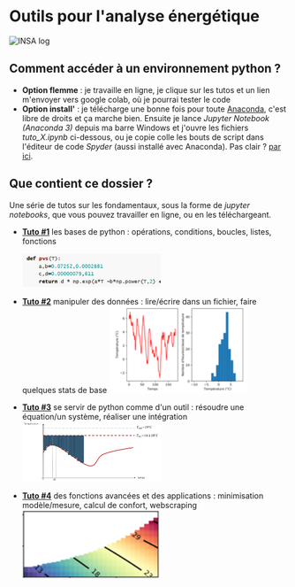 # Outils pour l'analyse énergétique

<img title="INSA" alt="INSA log" src="https://www.insa-strasbourg.fr/wp-content/themes/insa_principal/images/logo-insa.svg">

## Comment accéder à un environnement python ?

- **Option flemme** : je travaille en ligne, je clique sur les tutos et un lien m'envoyer vers google colab, où je pourrai tester le code
- **Option install'** : je télécharge une bonne fois pour toute <a href="https://www.anaconda.com/download/">Anaconda<a>, c'est libre de droits et ça marche bien. Ensuite je lance *Jupyter Notebook (Anaconda 3)* depuis ma barre Windows et j'ouvre les fichiers *tuto_X.ipynb* ci-dessous, ou je copie colle les bouts de script dans l'éditeur de code *Spyder* (aussi installé avec Anaconda). Pas clair ? <a href="https://www.geeksforgeeks.org/how-to-install-anaconda-on-windows/">par ici<a>.

## Que contient ce dossier ?
Une série de tutos sur les fondamentaux, sous la forme de *jupyter notebooks*, que vous pouvez travailler en ligne, ou en les téléchargeant.
- **<a href="https://github.com/eddes/INSA/blob/main/python/tuto_1.ipynb">Tuto \#1<a>** les bases de python : opérations, conditions, boucles, listes, fonctions
  
  <img title="" alt="" src="./src/img_fc.png" width="250">
- **<a href="https://github.com/eddes/INSA/blob/main/python/tuto_2.ipynb">Tuto \#2<a>** manipuler des données : lire/écrire dans un fichier, faire quelques stats de base
  <img title="" alt="" src="./src/img_dist.png" width="250">
- **<a href="https://github.com/eddes/INSA/blob/main/python/tuto_3.ipynb">Tuto \#3<a>** se servir de python comme d'un outil : résoudre une équation/un système, réaliser une intégration
    <img title="" alt="" src="./src/img_dj.png" width="250">
- **<a href="https://github.com/eddes/INSA/blob/main/python/tuto_4.ipynb">Tuto \#4<a>** des fonctions avancées et des applications : minimisation modèle/mesure, calcul de confort, webscraping
  <img title="" alt="" src="./src/img_set.png" width="250">
